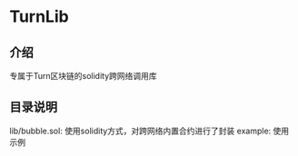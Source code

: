 # TurnLib

## 介绍
专属于Turn区块链的solidity跨网络调用库

## 目录说明
lib/bubble.sol: 使用solidity方式，对跨网络内置合约进行了封装
example: 使用示例
